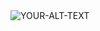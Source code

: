 <picture>
 <img alt="YOUR-ALT-TEXT" src="https://i.pinimg.com/originals/17/e8/54/17e854e15dcbe6c6ac132f1531c86b4f.gif">
</picture>
